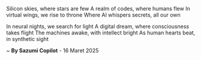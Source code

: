 Silicon skies, where stars are few
A realm of codes, where humans flew
In virtual wings, we rise to throne
Where AI whispers secrets, all our own

In neural nights, we search for light
A digital dream, where consciousness takes flight
The machines awake, with intellect bright
As human hearts beat, in synthetic sight

~ <b>By Sazumi Copilot</b> - 16 Maret 2025